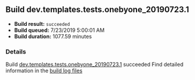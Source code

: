 ## Build dev.templates.tests.onebyone_20190723.1
- **Build result:** `succeeded`
- **Build queued:** 7/23/2019 5:00:01 AM
- **Build duration:** 1077.59 minutes
### Details
Build [dev.templates.tests.onebyone_20190723.1](https://winappstudio.visualstudio.com/web/build.aspx?pcguid=a4ef43be-68ce-4195-a619-079b4d9834c2&builduri=vstfs%3a%2f%2f%2fBuild%2fBuild%2f29898) succeeded
Find detailed information in the [build log files](https://uwpctdiags.blob.core.windows.net/buildlogs/dev.templates.tests.onebyone_20190723.1_logs.zip)
